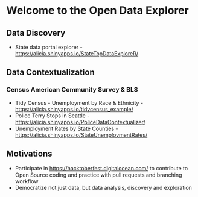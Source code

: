 # Welcome to the Open Data Explorer

## Data Discovery
* State data portal explorer - https://alicia.shinyapps.io/StateTopDataExploreR/

## Data Contextualization

### Census American Community Survey & BLS
* Tidy Census - Unemployment by Race & Ethnicity - https://alicia.shinyapps.io/tidycensus_example/
* Police Terry Stops in Seattle - https://alicia.shinyapps.io/PoliceDataContextualizer/
* Unemployment Rates by State Counties - https://alicia.shinyapps.io/StateUnemploymentRates/

## Motivations
* Participate in https://hacktoberfest.digitalocean.com/ to contribute to Open Source coding and practice with pull requests and branching workflow
* Democratize not just data, but data analysis, discovery and exploration